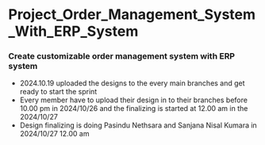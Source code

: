 # Project_Order_Management_System_With_ERP_System
### Create customizable order management system with ERP system 
- 2024.10.19 uploaded the designs to the every main branches and get ready to start the sprint
- Every member have to upload their design in to their branches before 10.00 pm in 2024/10/26 and the finalizing is started at 12.00 am in the 2024/10/27
- Design finalizing is doing Pasindu Nethsara and Sanjana Nisal Kumara in 2024/10/27 12.00 am

